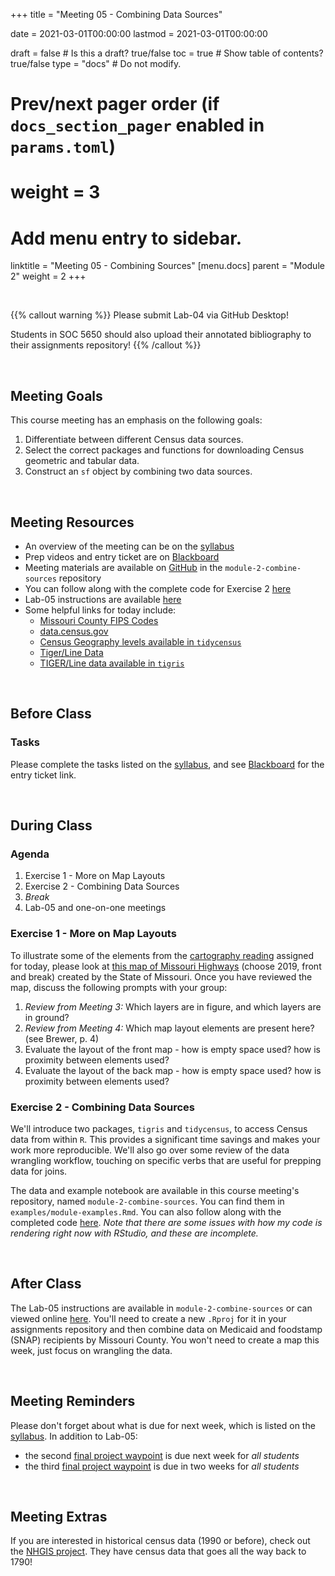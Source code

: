 +++
  title = "Meeting 05 - Combining Data Sources"
  
  date = 2021-03-01T00:00:00
  lastmod = 2021-03-01T00:00:00
  
  draft = false  # Is this a draft? true/false
  toc = true  # Show table of contents? true/false
  type = "docs"  # Do not modify.
  
  # Prev/next pager order (if `docs_section_pager` enabled in `params.toml`)
  # weight = 3
  
  # Add menu entry to sidebar.
  linktitle = "Meeting 05 - Combining Sources"
  [menu.docs]
  parent = "Module 2"
  weight = 2
+++

<br> 

{{% callout warning %}}
Please submit Lab-04 via GitHub Desktop!

Students in SOC 5650 should also upload their annotated bibliography to their assignments repository!
{{% /callout %}}

<br>

## Meeting Goals
This course meeting has an emphasis on the following goals:

  1. Differentiate between different Census data sources.
  2. Select the correct packages and functions for downloading Census geometric and tabular data.
  3. Construct an `sf` object by combining two data sources.

<br>

## Meeting Resources

  * An overview of the meeting can be on the [syllabus](https://slu-soc5650.github.io/syllabus/module-2-data-cleaning.html)
  * Prep videos and entry ticket are on [Blackboard](https://blackboard.slu.edu/)
  * Meeting materials are available on [GitHub](https://github.com/slu-soc5650/module-2-combine-sources) in the `module-2-combine-sources` repository
  * You can follow along with the complete code for Exercise 2 [here](https://slu-soc5650.github.io/module-2-combine-sources/index.nb.html)
  * Lab-05 instructions are available [here](https://github.com/slu-soc5650/module-2-combine-sources/blob/master/assignments/lab-05.pdf)
  * Some helpful links for today include:
      * [Missouri County FIPS Codes](https://www.msdis.missouri.edu/resources/fips.html)
      * [data.census.gov](https://data.census.gov/cedsci/)
      * [Census Geography levels available in `tidycensus`](https://walker-data.com/tidycensus/articles/basic-usage.html#geography-in-tidycensus-1)
      * [Tiger/Line Data](https://www.census.gov/geographies/mapping-files/time-series/geo/tiger-line-file.html)
      * [TIGER/Line data available in `tigris`](https://cran.r-project.org/web/packages/tigris/tigris.pdf)

<br>

## Before Class
### Tasks
Please complete the tasks listed on the [syllabus](https://slu-soc5650.github.io/syllabus/module-2-data-cleaning.html), and see [Blackboard](https://blackboard.slu.edu) for the entry ticket link.

<br>

## During Class
### Agenda

  1. Exercise 1 - More on Map Layouts
  2. Exercise 2 - Combining Data Sources
  3. *Break*
  4. Lab-05 and one-on-one meetings
  
### Exercise 1 - More on Map Layouts
To illustrate some of the elements from the [cartography reading](https://slu-soc5650.github.io/syllabus/module-2-data-cleaning.html) assigned for today, please look at [this map of Missouri Highways](https://www.modot.org/missouri-highway-map-archive-1979-2019) (choose 2019, front and break) created by the State of Missouri. Once you have reviewed the map, discuss the following prompts with your group:

  1. *Review from Meeting 3:* Which layers are in figure, and which layers are in ground?
  2. *Review from Meeting 4:* Which map layout elements are present here? (see Brewer, p. 4)
  3. Evaluate the layout of the front map - how is empty space used? how is proximity between elements used?
  4. Evaluate the layout of the back map - how is empty space used? how is proximity between elements used?
  
### Exercise 2 - Combining Data Sources
We'll introduce two packages, `tigris` and `tidycensus`, to access Census data from within `R`. This provides a significant time savings and makes your work more reproducible. We'll also go over some review of the data wrangling workflow, touching on specific verbs that are useful for prepping data for joins.

The data and example notebook are available in this course meeting's repository, named `module-2-combine-sources`. You can find them in `examples/module-examples.Rmd`. You can also follow along with the completed code [here](https://slu-soc5650.github.io/module-2-combine-sources/index.nb.html). *Note that there are some issues with how my code is rendering right now with RStudio, and these are incomplete.*

<br>

## After Class
The Lab-05 instructions are available in `module-2-combine-sources` or can viewed online [here](https://github.com/slu-soc5650/module-2-combine-sources/blob/master/assignments/lab-05.pdf). You'll need to create a new `.Rproj` for it in your assignments repository and then combine data on Medicaid and foodstamp (SNAP) recipients by Missouri County. You won't need to create a map this week, just focus on wrangling the data.

<br>

## Meeting Reminders
Please don't forget about what is due for next week, which is listed on the [syllabus](https://slu-soc5650.github.io/syllabus/module-2-data-cleaning.html). In addition to Lab-05: 

  * the second [final project waypoint](https://slu-soc5650.github.io/final-project/index.html#waypoints) is due next week for *all students*
  * the third [final project waypoint](https://slu-soc5650.github.io/final-project/index.html#waypoints) is due in two weeks for *all students*

<br>

## Meeting Extras
If you are interested in historical census data (1990 or before), check out the [NHGIS project](https://www.nhgis.org). They have census data that goes all the way back to 1790!

